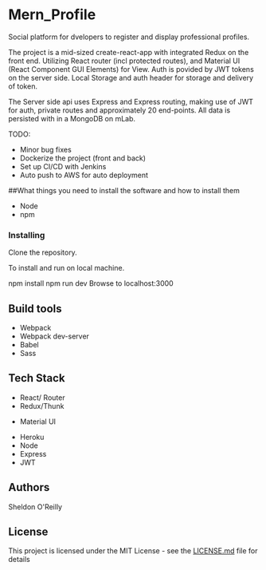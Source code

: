 # Mern_Profile

Social platform for dvelopers to register and display professional profiles.  

The project is a mid-sized create-react-app with integrated Redux on the front end.  Utilizing React router (incl protected routes), and Material UI (React Component GUI Elements) for View.    Auth is povided by JWT tokens on the server side.  Local Storage and auth header for storage and delivery of token. 

The Server side api uses Express and Express routing, making use of JWT for auth, private routes and approximately 20 end-points.  All data is persisted with in a MongoDB on mLab.  

TODO: 

- Minor bug fixes
- Dockerize the project (front and back)
- Set up CI/CD with Jenkins
- Auto push to AWS for auto deployment


##What things you need to install the software and how to install them

* Node
* npm

### Installing


Clone the repository.

To install and run on local machine.

npm install
npm run dev
Browse to localhost:3000

## Build tools
* Webpack
* Webpack dev-server
* Babel
* Sass
  
  
## Tech Stack
* React/ Router
* Redux/Thunk
- Material UI
* Heroku
* Node
* Express
* JWT




## Authors
Sheldon O'Reilly
## License

This project is licensed under the MIT License - see the [LICENSE.md](LICENSE.md) file for details



